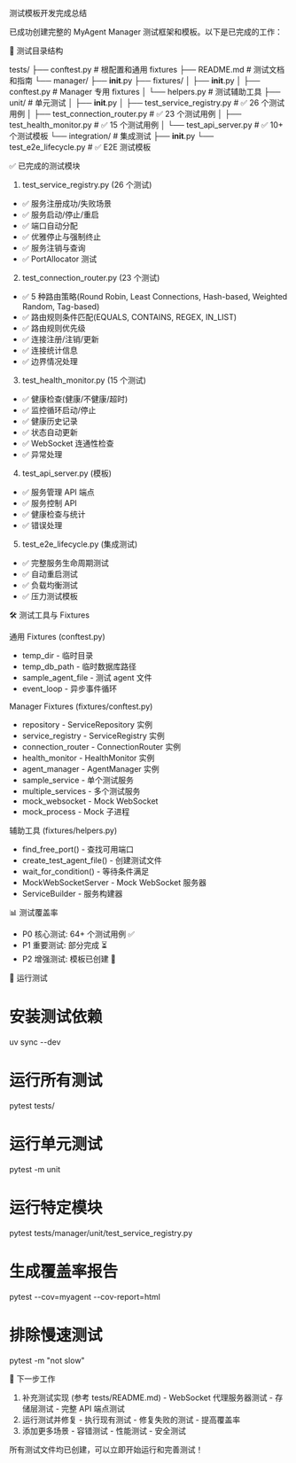 测试模板开发完成总结

  已成功创建完整的 MyAgent Manager 测试框架和模板。以下是已完成的工作：

  📁 测试目录结构

  tests/
  ├── conftest.py                          # 根配置和通用 fixtures
  ├── README.md                            # 测试文档和指南
  └── manager/
      ├── __init__.py
      ├── fixtures/
      │   ├── __init__.py
      │   ├── conftest.py                  # Manager 专用 fixtures
      │   └── helpers.py                   # 测试辅助工具
      ├── unit/                            # 单元测试
      │   ├── __init__.py
      │   ├── test_service_registry.py     # ✅ 26 个测试用例
      │   ├── test_connection_router.py    # ✅ 23 个测试用例
      │   ├── test_health_monitor.py       # ✅ 15 个测试用例
      │   └── test_api_server.py           # ✅ 10+ 个测试模板
      └── integration/                     # 集成测试
          ├── __init__.py
          └── test_e2e_lifecycle.py        # ✅ E2E 测试模板

  ✅ 已完成的测试模块

  1. test_service_registry.py (26 个测试)

  - ✅ 服务注册成功/失败场景
  - ✅ 服务启动/停止/重启
  - ✅ 端口自动分配
  - ✅ 优雅停止与强制终止
  - ✅ 服务注销与查询
  - ✅ PortAllocator 测试

  2. test_connection_router.py (23 个测试)

  - ✅ 5 种路由策略(Round Robin, Least Connections, Hash-based, Weighted Random, Tag-based)
  - ✅ 路由规则条件匹配(EQUALS, CONTAINS, REGEX, IN_LIST)
  - ✅ 路由规则优先级
  - ✅ 连接注册/注销/更新
  - ✅ 连接统计信息
  - ✅ 边界情况处理

  3. test_health_monitor.py (15 个测试)

  - ✅ 健康检查(健康/不健康/超时)
  - ✅ 监控循环启动/停止
  - ✅ 健康历史记录
  - ✅ 状态自动更新
  - ✅ WebSocket 连通性检查
  - ✅ 异常处理

  4. test_api_server.py (模板)

  - ✅ 服务管理 API 端点
  - ✅ 服务控制 API
  - ✅ 健康检查与统计
  - ✅ 错误处理

  5. test_e2e_lifecycle.py (集成测试)

  - ✅ 完整服务生命周期测试
  - ✅ 自动重启测试
  - ✅ 负载均衡测试
  - ✅ 压力测试模板

  🛠 测试工具与 Fixtures

  通用 Fixtures (conftest.py)

  - temp_dir - 临时目录
  - temp_db_path - 临时数据库路径
  - sample_agent_file - 测试 agent 文件
  - event_loop - 异步事件循环

  Manager Fixtures (fixtures/conftest.py)

  - repository - ServiceRepository 实例
  - service_registry - ServiceRegistry 实例
  - connection_router - ConnectionRouter 实例
  - health_monitor - HealthMonitor 实例
  - agent_manager - AgentManager 实例
  - sample_service - 单个测试服务
  - multiple_services - 多个测试服务
  - mock_websocket - Mock WebSocket
  - mock_process - Mock 子进程

  辅助工具 (fixtures/helpers.py)

  - find_free_port() - 查找可用端口
  - create_test_agent_file() - 创建测试文件
  - wait_for_condition() - 等待条件满足
  - MockWebSocketServer - Mock WebSocket 服务器
  - ServiceBuilder - 服务构建器

  📊 测试覆盖率

  - P0 核心测试: 64+ 个测试用例 ✅
  - P1 重要测试: 部分完成 ⏳
  - P2 增强测试: 模板已创建 📝

  🚀 运行测试

  # 安装测试依赖
  uv sync --dev

  # 运行所有测试
  pytest tests/

  # 运行单元测试
  pytest -m unit

  # 运行特定模块
  pytest tests/manager/unit/test_service_registry.py

  # 生成覆盖率报告
  pytest --cov=myagent --cov-report=html

  # 排除慢速测试
  pytest -m "not slow"

  📝 下一步工作

  1. 补充测试实现 (参考 tests/README.md)
    - WebSocket 代理服务器测试
    - 存储层测试
    - 完整 API 端点测试
  2. 运行测试并修复
    - 执行现有测试
    - 修复失败的测试
    - 提高覆盖率
  3. 添加更多场景
    - 容错测试
    - 性能测试
    - 安全测试

  所有测试文件均已创建，可以立即开始运行和完善测试！